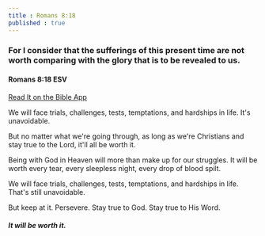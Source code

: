 ```yaml
---
title : Romans 8:18
published : true
---
```

<h3>For I consider that the sufferings of this present time are not worth comparing with the glory that is to be revealed to us.</h3>
<h4>Romans 8:18 ESV</h4>
<a href = "https://bible.com/bible/59/rom.8.18.ESV">Read It on the Bible App </a>
<p>We will face trials, challenges, tests, temptations, and hardships in life. It's unavoidable.</p>
<p>But no matter what we're going through, as long as we're Christians and stay true to the Lord, it'll all be worth it.</p>
<p>Being with God in Heaven will more than make up for our struggles. It will be worth every tear, every sleepless night, every drop of blood spilt.</p>
<p>We will face trials, challenges, tests, temptations, and hardships in life. That's still unavoidable.</p>
<p>But keep at it. Persevere. Stay true to God. Stay true to His Word.</p>
<h5>It will be worth it.</h5>
